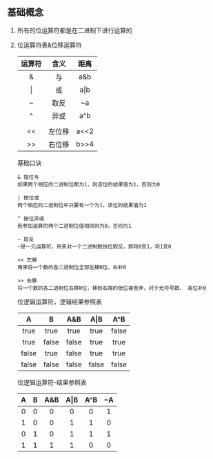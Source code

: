 ## 基础概念

1. 所有的位运算符都是在二进制下进行运算的

2. 位运算符表&位移运算符

   | 运算符 |  含义  | 距离 |
   | :----: | :----: | :--: |
   |   &    |   与   | a&b  |
   |   \|   |   或   | a\|b |
   |   ~    |  取反  |  ~a  |
   |   ^    |  异或  | a^b  |
   |        |        |      |
   |   <<   | 左位移 | a<<2 |
   |   >>   | 右位移 | b>>4 |

   基础口诀

   ```
   & 按位与
   如果两个相应的二进制位都为1，则该位的结果值为1，否则为0
   
   | 按位或
   两个相应的二进制位中只要有一个为1，该位的结果值为1
   
   ^ 按位异或
   若参加运算的两个二进制位值相同则为0，否则为1
   
   ~ 取反
   ~是一元运算符，用来对一个二进制数按位取反，即将0变1，将1变0
   
   << 左移
   用来将一个数的各二进制位全部左移N位，右补0
   
   >> 右移
   将一个数的各二进制位右移N位，移到右端的低位被舍弃，对于无符号数， 高位补0
   ```

   位逻辑运算符，逻辑结果参照表

   |   A   |   B   |  A&B  | A\|B  |  A^B  |
   | :---: | :---: | :---: | :---: | :---: |
   | true  | true  | true  | true  | false |
   | true  | false | false | true  | true  |
   | false | true  | false | true  | true  |
   | false | false | false | false | false |

   位逻辑运算符-结果参照表

   |  A   |  B   | A&B  | A\|B | A^B  |  ~A  |
   | :--: | :--: | :--: | :--: | :--: | :--: |
   |  0   |  0   |  0   |  0   |  0   |  1   |
   |  1   |  0   |  0   |  1   |  1   |  0   |
   |  0   |  1   |  0   |  1   |  1   |  1   |
   |  1   |  1   |  1   |  1   |  0   |  0   |

   


